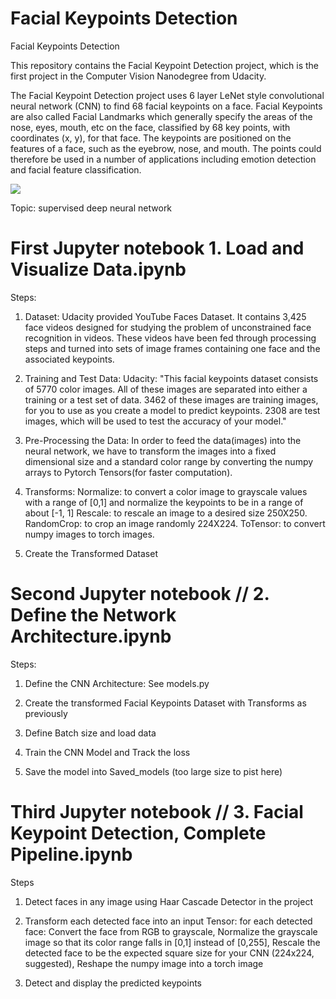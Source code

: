 # Facial Keypoints Detection
Facial Keypoints Detection


This repository contains the Facial Keypoint Detection project, which is the first project in the Computer Vision Nanodegree from Udacity.

The Facial Keypoint Detection project uses 6 layer LeNet style convolutional neural network (CNN) to find 68 facial keypoints on a face. Facial Keypoints are also called Facial Landmarks which generally specify the areas of the nose, eyes, mouth, etc on the face, classified by 68 key points, with coordinates (x, y), for that face. The keypoints are positioned on the features of a face, such as the eyebrow, nose, and mouth. The points could therefore be used in a number of applications including emotion detection and facial feature classification.



![](https://github.com/Lumia720/Facial-Keypoints-Detection/blob/master/images/obama_michelle.png)

Topic: supervised deep neural network


# First Jupyter notebook 1. Load and Visualize Data.ipynb

Steps:
1) Dataset:
Udacity provided YouTube Faces Dataset. It contains 3,425 face videos designed for studying the problem of unconstrained face recognition in videos. These videos have been fed through processing steps and turned into sets of image frames containing one face and the associated keypoints.

2) Training and Test Data:
Udacity: "This facial keypoints dataset consists of 5770 color images. All of these images are separated into either a training or a test set of data. 3462 of these images are training images, for you to use as you create a model to predict keypoints.
2308 are test images, which will be used to test the accuracy of your model."


3) Pre-Processing the Data:
In order to feed the data(images) into the neural network, we have to transform the images into a fixed dimensional size and a standard color range by converting the numpy arrays to Pytorch Tensors(for faster computation).

4) Transforms:
Normalize: to convert a color image to grayscale values with a range of [0,1] and normalize the keypoints to be in a range of about [-1, 1]
Rescale: to rescale an image to a desired size 250X250.
RandomCrop: to crop an image randomly 224X224.
ToTensor: to convert numpy images to torch images.

5) Create the Transformed Dataset


# Second Jupyter notebook // 2. Define the Network Architecture.ipynb

Steps:

1) Define the CNN Architecture: See models.py

2) Create the transformed Facial Keypoints Dataset with Transforms as previously

3) Define Batch size and load data

4) Train the CNN Model and Track the loss

5) Save the model into Saved_models (too large size to pist here)


# Third Jupyter notebook // 3. Facial Keypoint Detection, Complete Pipeline.ipynb

Steps
1) Detect faces in any image using Haar Cascade Detector in the project

2) Transform each detected face into an input Tensor: for each detected face:
Convert the face from RGB to grayscale, Normalize the grayscale image so that its color range falls in [0,1] instead of [0,255], Rescale the detected face to be the expected square size for your CNN (224x224, suggested), Reshape the numpy image into a torch image

3) Detect and display the predicted keypoints



